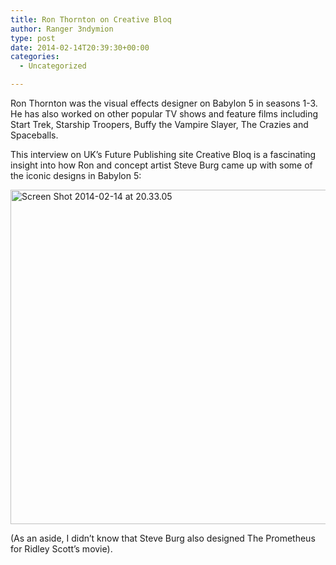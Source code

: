 ```yaml
---
title: Ron Thornton on Creative Bloq
author: Ranger 3ndymion
type: post
date: 2014-02-14T20:39:30+00:00
categories:
  - Uncategorized

---
```

Ron Thornton was the visual effects designer on Babylon 5 in seasons 1-3. He has also worked on other popular TV shows and feature films including Start Trek, Starship Troopers, Buffy the Vampire Slayer, The Crazies and Spaceballs.

This interview on UK&#8217;s Future Publishing site Creative Bloq is a fascinating insight into how Ron and concept artist Steve Burg came up with some of the iconic designs in Babylon 5:

[<img src="http://freeb5:8888/wp-content/uploads/2014/02/Screen-Shot-2014-02-14-at-20.33.05.png" alt="Screen Shot 2014-02-14 at 20.33.05" width="681" height="535" class="alignnone size-full wp-image-404" />][1]

(As an aside, I didn&#8217;t know that Steve Burg also designed The Prometheus for Ridley Scott&#8217;s movie).

 [1]: http://freeb5:8888/wp-content/uploads/2014/02/Screen-Shot-2014-02-14-at-20.33.05.png

